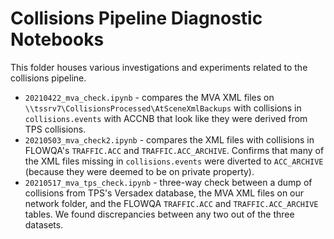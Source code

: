 # Collisions Pipeline Diagnostic Notebooks

This folder houses various investigations and experiments related to the
collisions pipeline.

- `20210422_mva_check.ipynb` - compares the MVA XML files on `\\tssrv7\CollisionsProcessed\AtSceneXmlBackups` with collisions in `collisions.events` with ACCNB that look like they were derived from TPS collisions.
- `20210503_mva_check2.ipynb` - compares the XML files with collisions in FLOWQA's `TRAFFIC.ACC` and `TRAFFIC.ACC_ARCHIVE`. Confirms that many of the XML files missing in `collisions.events` were diverted to `ACC_ARCHIVE` (because they were deemed to be on private property).
- `20210517_mva_tps_check.ipynb` - three-way check between a dump of collisions from TPS's Versadex database, the MVA XML files on our network folder, and the FLOWQA `TRAFFIC.ACC` and `TRAFFIC.ACC_ARCHIVE` tables. We found discrepancies between any two out of the three datasets.
